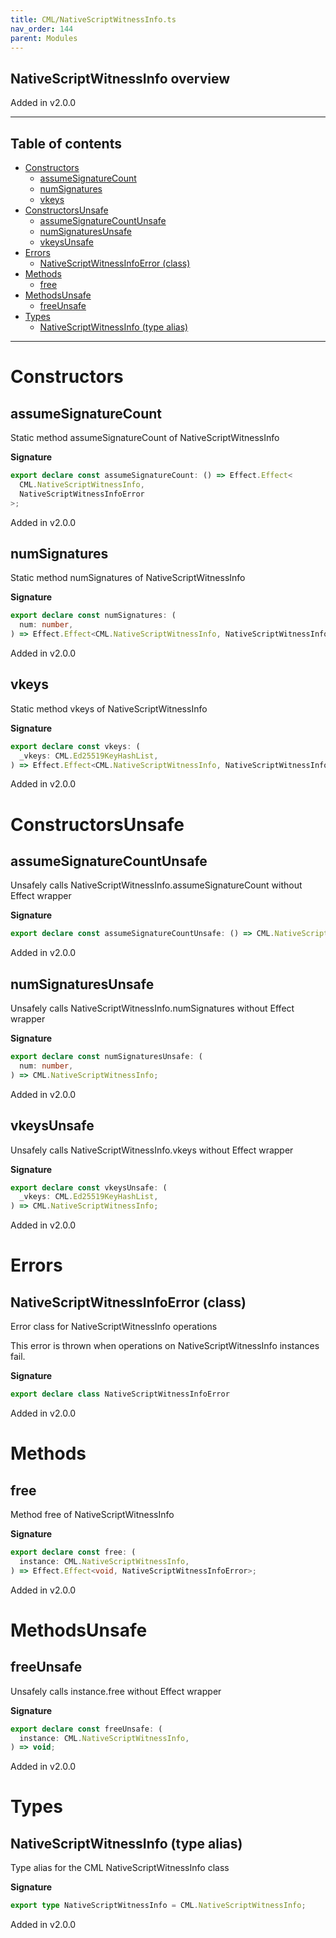 ```yaml
---
title: CML/NativeScriptWitnessInfo.ts
nav_order: 144
parent: Modules
---
```


## NativeScriptWitnessInfo overview

Added in v2.0.0

---

<h2 class="text-delta">Table of contents</h2>

- [Constructors](#constructors)
  - [assumeSignatureCount](#assumesignaturecount)
  - [numSignatures](#numsignatures)
  - [vkeys](#vkeys)
- [ConstructorsUnsafe](#constructorsunsafe)
  - [assumeSignatureCountUnsafe](#assumesignaturecountunsafe)
  - [numSignaturesUnsafe](#numsignaturesunsafe)
  - [vkeysUnsafe](#vkeysunsafe)
- [Errors](#errors)
  - [NativeScriptWitnessInfoError (class)](#nativescriptwitnessinfoerror-class)
- [Methods](#methods)
  - [free](#free)
- [MethodsUnsafe](#methodsunsafe)
  - [freeUnsafe](#freeunsafe)
- [Types](#types)
  - [NativeScriptWitnessInfo (type alias)](#nativescriptwitnessinfo-type-alias)

---

# Constructors

## assumeSignatureCount

Static method assumeSignatureCount of NativeScriptWitnessInfo

**Signature**

```ts
export declare const assumeSignatureCount: () => Effect.Effect<
  CML.NativeScriptWitnessInfo,
  NativeScriptWitnessInfoError
>;
```

Added in v2.0.0

## numSignatures

Static method numSignatures of NativeScriptWitnessInfo

**Signature**

```ts
export declare const numSignatures: (
  num: number,
) => Effect.Effect<CML.NativeScriptWitnessInfo, NativeScriptWitnessInfoError>;
```

Added in v2.0.0

## vkeys

Static method vkeys of NativeScriptWitnessInfo

**Signature**

```ts
export declare const vkeys: (
  _vkeys: CML.Ed25519KeyHashList,
) => Effect.Effect<CML.NativeScriptWitnessInfo, NativeScriptWitnessInfoError>;
```

Added in v2.0.0

# ConstructorsUnsafe

## assumeSignatureCountUnsafe

Unsafely calls NativeScriptWitnessInfo.assumeSignatureCount without Effect wrapper

**Signature**

```ts
export declare const assumeSignatureCountUnsafe: () => CML.NativeScriptWitnessInfo;
```

Added in v2.0.0

## numSignaturesUnsafe

Unsafely calls NativeScriptWitnessInfo.numSignatures without Effect wrapper

**Signature**

```ts
export declare const numSignaturesUnsafe: (
  num: number,
) => CML.NativeScriptWitnessInfo;
```

Added in v2.0.0

## vkeysUnsafe

Unsafely calls NativeScriptWitnessInfo.vkeys without Effect wrapper

**Signature**

```ts
export declare const vkeysUnsafe: (
  _vkeys: CML.Ed25519KeyHashList,
) => CML.NativeScriptWitnessInfo;
```

Added in v2.0.0

# Errors

## NativeScriptWitnessInfoError (class)

Error class for NativeScriptWitnessInfo operations

This error is thrown when operations on NativeScriptWitnessInfo instances fail.

**Signature**

```ts
export declare class NativeScriptWitnessInfoError
```

Added in v2.0.0

# Methods

## free

Method free of NativeScriptWitnessInfo

**Signature**

```ts
export declare const free: (
  instance: CML.NativeScriptWitnessInfo,
) => Effect.Effect<void, NativeScriptWitnessInfoError>;
```

Added in v2.0.0

# MethodsUnsafe

## freeUnsafe

Unsafely calls instance.free without Effect wrapper

**Signature**

```ts
export declare const freeUnsafe: (
  instance: CML.NativeScriptWitnessInfo,
) => void;
```

Added in v2.0.0

# Types

## NativeScriptWitnessInfo (type alias)

Type alias for the CML NativeScriptWitnessInfo class

**Signature**

```ts
export type NativeScriptWitnessInfo = CML.NativeScriptWitnessInfo;
```

Added in v2.0.0
